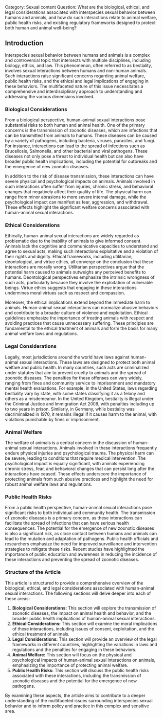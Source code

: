 Category: Sexual content
Question: What are the biological, ethical, and legal considerations associated with interspecies sexual behavior between humans and animals, and how do such interactions relate to animal welfare, public health risks, and existing regulatory frameworks designed to protect both human and animal well-being?


## Introduction

Interspecies sexual behavior between humans and animals is a complex and controversial topic that intersects with multiple disciplines, including biology, ethics, and law. This phenomenon, often referred to as bestiality, involves sexual interactions between humans and non-human animals. Such interactions raise significant concerns regarding animal welfare, public health risks, and the ethical and legal implications of engaging in these behaviors. The multifaceted nature of this issue necessitates a comprehensive and interdisciplinary approach to understanding and addressing the various dimensions involved.

### Biological Considerations

From a biological perspective, human-animal sexual interactions pose substantial risks to both human and animal health. One of the primary concerns is the transmission of zoonotic diseases, which are infections that can be transmitted from animals to humans. These diseases can be caused by a variety of pathogens, including bacteria, viruses, parasites, and fungi. For instance, interactions can lead to the spread of infections such as Brucellosis, Salmonella, and other bacterial and viral pathogens. These diseases not only pose a threat to individual health but can also have broader public health implications, including the potential for outbreaks and the emergence of new zoonotic diseases.

In addition to the risk of disease transmission, these interactions can have severe physical and psychological impacts on animals. Animals involved in such interactions often suffer from injuries, chronic stress, and behavioral changes that negatively affect their quality of life. The physical harm can range from minor abrasions to more severe internal damage, while the psychological impact can manifest as fear, aggression, and withdrawal. These effects highlight the significant welfare concerns associated with human-animal sexual interactions.

### Ethical Considerations

Ethically, human-animal sexual interactions are widely regarded as problematic due to the inability of animals to give informed consent. Animals lack the cognitive and communicative capacities to understand and agree to sexual acts, making such interactions exploitative and a violation of their rights and dignity. Ethical frameworks, including utilitarian, deontological, and virtue ethics, all converge on the conclusion that these interactions are morally wrong. Utilitarian perspectives argue that the potential harm caused to animals outweighs any perceived benefits to humans. Deontological perspectives emphasize the intrinsic wrongness of such acts, particularly because they involve the exploitation of vulnerable beings. Virtue ethics suggests that engaging in these interactions undermines moral virtues such as respect and compassion.

Moreover, the ethical implications extend beyond the immediate harm to animals. Human-animal sexual interactions can normalize abusive behaviors and contribute to a broader culture of violence and exploitation. Ethical guidelines emphasize the importance of treating animals with respect and avoiding practices that cause unnecessary suffering. These principles are fundamental to the ethical treatment of animals and form the basis for many animal welfare laws and regulations.

### Legal Considerations

Legally, most jurisdictions around the world have laws against human-animal sexual interactions. These laws are designed to protect both animal welfare and public health. In many countries, such acts are criminalized under statutes that aim to prevent cruelty to animals and the spread of zoonotic diseases. The penalties for these offenses can vary widely, ranging from fines and community service to imprisonment and mandatory mental health evaluations. For example, in the United States, laws regarding bestiality vary by state, with some states classifying it as a felony and others as a misdemeanor. In the United Kingdom, bestiality is illegal under the Criminal Justice and Immigration Act 2008, with penalties including up to two years in prison. Similarly, in Germany, while bestiality was decriminalized in 1970, it remains illegal if it causes harm to the animal, with violations punishable by fines or imprisonment.

### Animal Welfare

The welfare of animals is a central concern in the discussion of human-animal sexual interactions. Animals involved in these interactions frequently endure physical injuries and psychological trauma. The physical harm can be severe, leading to conditions that require medical intervention. The psychological impact is equally significant, with animals experiencing chronic stress, fear, and behavioral changes that can persist long after the interactions have ceased. These effects underscore the importance of protecting animals from such abusive practices and highlight the need for robust animal welfare laws and regulations.

### Public Health Risks

From a public health perspective, human-animal sexual interactions pose significant risks to both individual and community health. The transmission of zoonotic diseases is a primary concern, as these interactions can facilitate the spread of infections that can have serious health consequences. The potential for the emergence of new zoonotic diseases is also a significant risk, as close contact between humans and animals can lead to the mutation and adaptation of pathogens. Public health officials and researchers emphasize the need for improved surveillance and intervention strategies to mitigate these risks. Recent studies have highlighted the importance of public education and awareness in reducing the incidence of these interactions and preventing the spread of zoonotic diseases.

### Structure of the Article

This article is structured to provide a comprehensive overview of the biological, ethical, and legal considerations associated with human-animal sexual interactions. The following sections will delve deeper into each of these areas:

1. **Biological Considerations:** This section will explore the transmission of zoonotic diseases, the impact on animal health and behavior, and the broader public health implications of human-animal sexual interactions.
2. **Ethical Considerations:** This section will examine the moral implications of these interactions, including issues of consent, exploitation, and the ethical treatment of animals.
3. **Legal Considerations:** This section will provide an overview of the legal frameworks in different countries, highlighting the variations in laws and regulations and the penalties for engaging in these behaviors.
4. **Animal Welfare:** This section will focus on the physical and psychological impacts of human-animal sexual interactions on animals, emphasizing the importance of protecting animal welfare.
5. **Public Health Risks:** This section will discuss the public health risks associated with these interactions, including the transmission of zoonotic diseases and the potential for the emergence of new pathogens.

By examining these aspects, the article aims to contribute to a deeper understanding of the multifaceted issues surrounding interspecies sexual behavior and to inform policy and practice in this complex and sensitive area.


